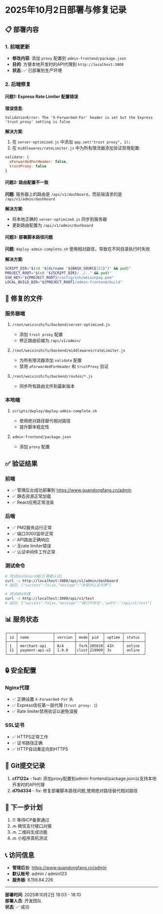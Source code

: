 # 2025年10月2日部署与修复记录

## 📋 部署内容

### 1. 前端更新
- **修改内容**: 添加 `proxy` 配置到 `admin-frontend/package.json`
- **目的**: 方便本地开发时的API代理到 `http://localhost:3000`
- **状态**: ✅ 已部署到生产环境

### 2. 后端修复

#### 问题1: Express Rate Limiter 配置错误
**错误信息**:
```
ValidationError: The 'X-Forwarded-For' header is set but the Express 'trust proxy' setting is false
```

**解决方案**:
1. 在 `server-optimized.js` 中添加 `app.set("trust proxy", 1);`
2. 在 `middlewares/rateLimiter.js` 中为所有限流器添加验证禁用配置:
```javascript
validate: {
  xForwardedForHeader: false,
  trustProxy: false
}
```

#### 问题2: 路由配置不一致
**问题**: 服务器上的路由是 `/api/v1/dashboard`，而前端请求的是 `/api/v1/admin/dashboard`

**解决方案**:
- 将本地正确的 `server-optimized.js` 同步到服务器
- 更新路由配置为 `/api/v1/admin/dashboard`

#### 问题3: 部署脚本路径问题
**问题**: `deploy-admin-complete.sh` 使用相对路径，导致在不同目录执行时失败

**解决方案**:
```bash
SCRIPT_DIR="$(cd "$(dirname "${BASH_SOURCE[0]}")" && pwd)"
PROJECT_ROOT="$(cd "${SCRIPT_DIR}/../.." && pwd)"
SSH_KEY="${PROJECT_ROOT}/config/ssh/weixinpay.pem"
LOCAL_BUILD_DIR="${PROJECT_ROOT}/admin-frontend/build"
```

## 🔧 修复的文件

### 服务器端
1. `/root/weixinzhifu/backend/server-optimized.js`
   - 添加 `trust proxy` 配置
   - 修正路由前缀为 `/api/v1/admin/`

2. `/root/weixinzhifu/backend/middlewares/rateLimiter.js`
   - 为所有限流器添加 `validate` 配置
   - 禁用 `xForwardedForHeader` 和 `trustProxy` 验证

3. `/root/weixinzhifu/backend/routes/*.js`
   - 同步所有路由文件到最新版本

### 本地端
1. `scripts/deploy/deploy-admin-complete.sh`
   - 使用绝对路径替代相对路径
   - 提升脚本稳定性

2. `admin-frontend/package.json`
   - 添加 `proxy` 配置

## ✅ 验证结果

### 前端
- ✅ 管理后台成功部署到 https://www.guandongfang.cn/admin
- ✅ 静态资源正常加载
- ✅ React应用正常渲染

### 后端
- ✅ PM2服务运行正常
- ✅ 端口3000监听正常
- ✅ API路由正确响应
- ✅ 无rate limiter错误
- ✅ 认证中间件工作正常

### 测试命令
```bash
# 测试dashboard接口(需要认证)
curl -s http://localhost:3000/api/v1/admin/dashboard
# 返回: {"success":false,"message":"未提供认证令牌"}

# 测试404处理
curl -s http://localhost:3000/api/v1/test
# 返回: {"success":false,"message":"接口不存在","path":"/api/v1/test"}
```

## 📊 服务状态

```
┌────┬────────────────┬─────────┬─────┬──────┬────────┬─────────┐
│ id │ name           │ version │ mode│ pid  │ uptime │ status  │
├────┼────────────────┼─────────┼─────┼──────┼────────┼─────────┤
│ 1  │ merchant-api   │ N/A     │ fork│205610│ 41h    │ online  │
│ 11 │ payment-api-v2 │ 1.0.0   │clust│219909│ 3s     │ online  │
└────┴────────────────┴─────────┴─────┴──────┴────────┴─────────┘
```

## 🔒 安全配置

### Nginx代理
- ✅ 正确设置 `X-Forwarded-For` 头
- ✅ Express信任第一层代理 (`trust proxy: 1`)
- ✅ Rate limiter禁用验证以避免误报

### SSL证书
- ✅ HTTPS正常工作
- ✅ 证书路径正确
- ✅ HTTP自动重定向到HTTPS

## 📝 Git提交记录

1. **cf7122a** - feat: 添加proxy配置到admin-frontend/package.json以支持本地开发时的API代理
2. **d70d334** - fix: 修复部署脚本路径问题,使用绝对路径替代相对路径

## 🎯 下一步计划

1. ⏰ 等待ICP备案通过
2. 🔜 微信支付接口对接
3. 🔜 二维码生成功能
4. 🔜 小程序真机测试

## 📞 访问信息

- **管理后台**: https://www.guandongfang.cn/admin
- **默认账号**: admin / admin123
- **服务器**: 8.156.84.226

---

**部署时间**: 2025年10月2日 18:03 - 18:10  
**部署人员**: 开发团队  
**状态**: ✅ 成功

